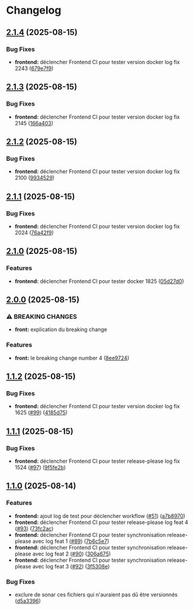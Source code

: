 # Changelog

## [2.1.4](https://github.com/cpierres/P10cicd/compare/bobapp-frontend-v2.1.3...bobapp-frontend-v2.1.4) (2025-08-15)


### Bug Fixes

* **frontend:** déclencher Frontend CI pour tester version docker log fix 2243 ([679e7f9](https://github.com/cpierres/P10cicd/commit/679e7f9fcbf4ea884db24700cb36bbcebb23546b))

## [2.1.3](https://github.com/cpierres/P10cicd/compare/bobapp-frontend-v2.1.2...bobapp-frontend-v2.1.3) (2025-08-15)


### Bug Fixes

* **frontend:** déclencher Frontend CI pour tester version docker log fix 2145 ([166a403](https://github.com/cpierres/P10cicd/commit/166a403c5bfa6ed57237f2d2ce2588fb22abb9a6))

## [2.1.2](https://github.com/cpierres/P10cicd/compare/bobapp-frontend-v2.1.1...bobapp-frontend-v2.1.2) (2025-08-15)


### Bug Fixes

* **frontend:** déclencher Frontend CI pour tester version docker log fix 2100 ([9934529](https://github.com/cpierres/P10cicd/commit/9934529ef43ace982675db196e9ed5d14749c4bd))

## [2.1.1](https://github.com/cpierres/P10cicd/compare/bobapp-frontend-v2.1.0...bobapp-frontend-v2.1.1) (2025-08-15)


### Bug Fixes

* **frontend:** déclencher Frontend CI pour tester version docker log fix 2024 ([76a42f9](https://github.com/cpierres/P10cicd/commit/76a42f98b687d6d3aa75dd9d9d0b5de96968b2ea))

## [2.1.0](https://github.com/cpierres/P10cicd/compare/bobapp-frontend-v2.0.0...bobapp-frontend-v2.1.0) (2025-08-15)


### Features

* **frontend:** déclencher Frontend CI pour tester docker 1825 ([05d27d0](https://github.com/cpierres/P10cicd/commit/05d27d0def02417f26ea9826fa4192edf2a6f0c1))

## [2.0.0](https://github.com/cpierres/P10cicd/compare/bobapp-frontend-v1.1.2...bobapp-frontend-v2.0.0) (2025-08-15)


### ⚠ BREAKING CHANGES

* **front:** explication du breaking change

### Features

* **front:** le breaking change number 4 ([8ee9724](https://github.com/cpierres/P10cicd/commit/8ee9724e6bd2d5e7a4266eaabe39182d39435c6a))

## [1.1.2](https://github.com/cpierres/P10cicd/compare/bobapp-frontend-v1.1.1...bobapp-frontend-v1.1.2) (2025-08-15)


### Bug Fixes

* **frontend:** déclencher Frontend CI pour tester version docker log fix 1625 ([#99](https://github.com/cpierres/P10cicd/issues/99)) ([4185d75](https://github.com/cpierres/P10cicd/commit/4185d7545cf85eb8c58d5d5592b7eb1b057bb92a))

## [1.1.1](https://github.com/cpierres/P10cicd/compare/bobapp-frontend-v1.1.0...bobapp-frontend-v1.1.1) (2025-08-15)


### Bug Fixes

* **frontend:** déclencher Frontend CI pour tester  release-please log fix 1524 ([#97](https://github.com/cpierres/P10cicd/issues/97)) ([9f5fe2b](https://github.com/cpierres/P10cicd/commit/9f5fe2bcf8a948454644794f36cffb6b426484d0))

## [1.1.0](https://github.com/cpierres/P10cicd/compare/bobapp-frontend-v1.0.0...bobapp-frontend-v1.1.0) (2025-08-14)


### Features

* **frontend:** ajout log de test pour déclencher workflow ([#51](https://github.com/cpierres/P10cicd/issues/51)) ([a7b8970](https://github.com/cpierres/P10cicd/commit/a7b8970e8de3fb20c331c494da7b37efe20ece5f))
* **frontend:** déclencher Frontend CI pour tester  release-please log feat 4 ([#93](https://github.com/cpierres/P10cicd/issues/93)) ([73fc2ac](https://github.com/cpierres/P10cicd/commit/73fc2ac96ad8f1ca3809e1ea20f1488bdefbab6b))
* **frontend:** déclencher Frontend CI pour tester synchronisation release-please avec log feat 1 ([#89](https://github.com/cpierres/P10cicd/issues/89)) ([7b6c5e7](https://github.com/cpierres/P10cicd/commit/7b6c5e75affcf22790396a54f1a7a255175139d6))
* **frontend:** déclencher Frontend CI pour tester synchronisation release-please avec log feat 2 ([#90](https://github.com/cpierres/P10cicd/issues/90)) ([306a675](https://github.com/cpierres/P10cicd/commit/306a675e7f101d09385f505865f57745ffed3ed9))
* **frontend:** déclencher Frontend CI pour tester synchronisation release-please avec log feat 3 ([#92](https://github.com/cpierres/P10cicd/issues/92)) ([3f5308e](https://github.com/cpierres/P10cicd/commit/3f5308e22d84cb760c3f2bf2916d62db3372c526))


### Bug Fixes

* exclure de sonar ces fichiers qui n'auraient pas dû être versionnés ([d5a3396](https://github.com/cpierres/P10cicd/commit/d5a3396f638e70000185e1a813f84370cec877ab))
